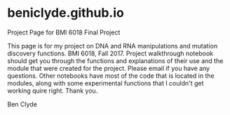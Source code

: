 # beniclyde.github.io
Project Page for BMI 6018 Final Project

This page is for my project on DNA and RNA manipulations and mutation discovery functions. BMI 6018, Fall 2017. 
Project walkthrough notebook should get you through the functions and explanations of their use and the module that were created for the project. Please email if you have any questions. Other notebooks have most of the code that is located in the modules, along with some experimental functions that I couldn't get working quire right. Thank you.

Ben Clyde
